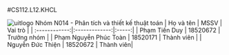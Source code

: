 #CS112.L12.KHCL
  
  ![uitlogo](https://portal.uit.edu.vn/Styles/profi/images/logo186x150.png)
  Nhóm N014 - Phân tích và thiết kế thuật toán
  |       Họ và tên      |       MSSV       |  Vai trò  |
| :------------:|:-------------:|:-----:|
| Phạm Tiến Duy        |        18520672      |  Trưởng nhóm    |
|     Phạm Nguyễn Phúc Toàn         |       18520171     |   Thành viên |
|     Nguyễn Đức Thiện       |  18520672        |    Thành viên|

